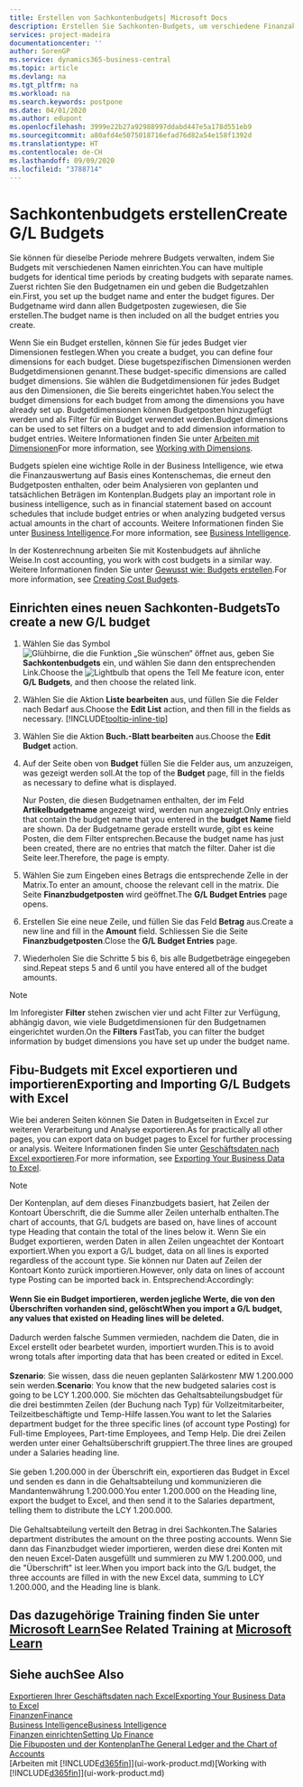 ```yaml
---
title: Erstellen von Sachkontenbudgets| Microsoft Docs
description: Erstellen Sie Sachkonten-Budgets, um verschiedene Finanzaktivitäten zu prognostizieren und Dimensionen zu den einzelnen Intelligence-Zwecken zuzuordnen.
services: project-madeira
documentationcenter: ''
author: SorenGP
ms.service: dynamics365-business-central
ms.topic: article
ms.devlang: na
ms.tgt_pltfrm: na
ms.workload: na
ms.search.keywords: postpone
ms.date: 04/01/2020
ms.author: edupont
ms.openlocfilehash: 3999e22b27a92988997ddabd447e5a178d551eb9
ms.sourcegitcommit: a80afd4e5075018716efad76d82a54e158f1392d
ms.translationtype: HT
ms.contentlocale: de-CH
ms.lasthandoff: 09/09/2020
ms.locfileid: "3788714"
---
```

# <a name="create-gl-budgets"></a><span data-ttu-id="0a614-103">Sachkontenbudgets erstellen</span><span class="sxs-lookup"><span data-stu-id="0a614-103">Create G/L Budgets</span></span>
<span data-ttu-id="0a614-104">Sie können für dieselbe Periode mehrere Budgets verwalten, indem Sie Budgets mit verschiedenen Namen einrichten.</span><span class="sxs-lookup"><span data-stu-id="0a614-104">You can have multiple budgets for identical time periods by creating budgets with separate names.</span></span> <span data-ttu-id="0a614-105">Zuerst richten Sie den Budgetnamen ein und geben die Budgetzahlen ein.</span><span class="sxs-lookup"><span data-stu-id="0a614-105">First, you set up the budget name and enter the budget figures.</span></span> <span data-ttu-id="0a614-106">Der Budgetname wird dann allen Budgetposten zugewiesen, die Sie erstellen.</span><span class="sxs-lookup"><span data-stu-id="0a614-106">The budget name is then included on all the budget entries you create.</span></span>  

<span data-ttu-id="0a614-107">Wenn Sie ein Budget erstellen, können Sie für jedes Budget vier Dimensionen festlegen.</span><span class="sxs-lookup"><span data-stu-id="0a614-107">When you create a budget, you can define four dimensions for each budget.</span></span> <span data-ttu-id="0a614-108">Diese bugetspezifischen Dimensionen werden Budgetdimensionen genannt.</span><span class="sxs-lookup"><span data-stu-id="0a614-108">These budget-specific dimensions are called budget dimensions.</span></span> <span data-ttu-id="0a614-109">Sie wählen die Budgetdimensionen für jedes Budget aus den Dimensionen, die Sie bereits eingerichtet haben.</span><span class="sxs-lookup"><span data-stu-id="0a614-109">You select the budget dimensions for each budget from among the dimensions you have already set up.</span></span> <span data-ttu-id="0a614-110">Budgetdimensionen können Budgetposten hinzugefügt werden und als Filter für ein Budget verwendet werden.</span><span class="sxs-lookup"><span data-stu-id="0a614-110">Budget dimensions can be used to set filters on a budget and to add dimension information to budget entries.</span></span> <span data-ttu-id="0a614-111">Weitere Informationen finden Sie unter [Arbeiten mit Dimensionen](finance-dimensions.md)</span><span class="sxs-lookup"><span data-stu-id="0a614-111">For more information, see [Working with Dimensions](finance-dimensions.md).</span></span>

<span data-ttu-id="0a614-112">Budgets spielen eine wichtige Rolle in der Business Intelligence, wie etwa die Finanzauswertung auf Basis eines Kontenschemas, die erneut den Budgetposten enthalten, oder beim Analysieren von geplanten und tatsächlichen Beträgen im Kontenplan.</span><span class="sxs-lookup"><span data-stu-id="0a614-112">Budgets play an important role in business intelligence, such as in financial statement based on account schedules that include budget entries or when analyzing budgeted versus actual amounts in the chart of accounts.</span></span> <span data-ttu-id="0a614-113">Weitere Informationen finden Sie unter [Business Intelligence](bi.md).</span><span class="sxs-lookup"><span data-stu-id="0a614-113">For more information, see [Business Intelligence](bi.md).</span></span>

<span data-ttu-id="0a614-114">In der Kostenrechnung arbeiten Sie mit Kostenbudgets auf ähnliche Weise.</span><span class="sxs-lookup"><span data-stu-id="0a614-114">In cost accounting, you work with cost budgets in a similar way.</span></span> <span data-ttu-id="0a614-115">Weitere Informationen finden Sie unter [Gewusst wie: Budgets erstellen](finance-create-cost-budgets.md).</span><span class="sxs-lookup"><span data-stu-id="0a614-115">For more information, see [Creating Cost Budgets](finance-create-cost-budgets.md).</span></span>    

## <a name="to-create-a-new-gl-budget"></a><span data-ttu-id="0a614-116">Einrichten eines neuen Sachkonten-Budgets</span><span class="sxs-lookup"><span data-stu-id="0a614-116">To create a new G/L budget</span></span>  
1. <span data-ttu-id="0a614-117">Wählen Sie das Symbol ![Glühbirne, die die Funktion „Sie wünschen“ öffnet](media/ui-search/search_small.png "Tell Me-Funktion") aus, geben Sie **Sachkontenbudgets** ein, und wählen Sie dann den entsprechenden Link.</span><span class="sxs-lookup"><span data-stu-id="0a614-117">Choose the ![Lightbulb that opens the Tell Me feature](media/ui-search/search_small.png "Tell me what you want to do") icon, enter **G/L Budgets**, and then choose the related link.</span></span>  
2. <span data-ttu-id="0a614-118">Wählen Sie die Aktion **Liste bearbeiten** aus, und füllen Sie die Felder nach Bedarf aus.</span><span class="sxs-lookup"><span data-stu-id="0a614-118">Choose the **Edit List** action, and then fill in the fields as necessary.</span></span> [!INCLUDE[tooltip-inline-tip](includes/tooltip-inline-tip_md.md)]  
3. <span data-ttu-id="0a614-119">Wählen Sie die Aktion **Buch.-Blatt bearbeiten** aus.</span><span class="sxs-lookup"><span data-stu-id="0a614-119">Choose the **Edit Budget** action.</span></span>
4. <span data-ttu-id="0a614-120">Auf der Seite oben von **Budget** füllen Sie die Felder aus, um anzuzeigen, was gezeigt werden soll.</span><span class="sxs-lookup"><span data-stu-id="0a614-120">At the top of the **Budget** page, fill in the fields as necessary to define what is displayed.</span></span>  

    <span data-ttu-id="0a614-121">Nur Posten, die diesen Budgetnamen enthalten, der im Feld **Artikelbudgetname** angezeigt wird, werden nun angezeigt.</span><span class="sxs-lookup"><span data-stu-id="0a614-121">Only entries that contain the budget name that you entered in the **budget Name** field are shown.</span></span> <span data-ttu-id="0a614-122">Da der Budgetname gerade erstellt wurde, gibt es keine Posten, die dem Filter entsprechen.</span><span class="sxs-lookup"><span data-stu-id="0a614-122">Because the budget name has just been created, there are no entries that match the filter.</span></span> <span data-ttu-id="0a614-123">Daher ist die Seite leer.</span><span class="sxs-lookup"><span data-stu-id="0a614-123">Therefore, the page is empty.</span></span>  
5. <span data-ttu-id="0a614-124">Wählen Sie zum Eingeben eines Betrags die entsprechende Zelle in der Matrix.</span><span class="sxs-lookup"><span data-stu-id="0a614-124">To enter an amount, choose the relevant cell in the matrix.</span></span> <span data-ttu-id="0a614-125">Die Seite **Finanzbudgetposten** wird geöffnet.</span><span class="sxs-lookup"><span data-stu-id="0a614-125">The **G/L Budget Entries** page opens.</span></span>  
6. <span data-ttu-id="0a614-126">Erstellen Sie eine neue Zeile, und füllen Sie das Feld **Betrag** aus.</span><span class="sxs-lookup"><span data-stu-id="0a614-126">Create a new line and fill in the **Amount** field.</span></span> <span data-ttu-id="0a614-127">Schliessen Sie die Seite **Finanzbudgetposten**.</span><span class="sxs-lookup"><span data-stu-id="0a614-127">Close the **G/L Budget Entries** page.</span></span>  
7. <span data-ttu-id="0a614-128">Wiederholen Sie die Schritte 5 bis 6, bis alle Budgetbeträge eingegeben sind.</span><span class="sxs-lookup"><span data-stu-id="0a614-128">Repeat steps 5 and 6 until you have entered all of the budget amounts.</span></span>  

> [!NOTE]  
>  <span data-ttu-id="0a614-129">Im Inforegister  **Filter** stehen zwischen vier und acht Filter zur Verfügung, abhängig davon, wie viele  Budgetdimensionen für den Budgetnamen eingerichtet wurden.</span><span class="sxs-lookup"><span data-stu-id="0a614-129">On the **Filters** FastTab, you can filter the budget information by budget dimensions you have set up under the budget name.</span></span>

## <a name="exporting-and-importing-gl-budgets-with-excel"></a><span data-ttu-id="0a614-130">Fibu-Budgets mit Excel exportieren und importieren</span><span class="sxs-lookup"><span data-stu-id="0a614-130">Exporting and Importing G/L Budgets with Excel</span></span>
<span data-ttu-id="0a614-131">Wie bei anderen Seiten können Sie Daten in Budgetseiten in Excel zur weiteren Verarbeitung und Analyse exportieren.</span><span class="sxs-lookup"><span data-stu-id="0a614-131">As for practically all other pages, you can export data on budget pages to Excel for further processing or analysis.</span></span> <span data-ttu-id="0a614-132">Weitere Informationen finden Sie unter [Geschäftsdaten nach Excel exportieren](about-export-data.md).</span><span class="sxs-lookup"><span data-stu-id="0a614-132">For more information, see [Exporting Your Business Data to Excel](about-export-data.md).</span></span>

> [!NOTE]
> <span data-ttu-id="0a614-133">Der Kontenplan, auf dem dieses Finanzbudgets basiert, hat Zeilen der Kontoart Überschrift, die die Summe aller Zeilen unterhalb enthalten.</span><span class="sxs-lookup"><span data-stu-id="0a614-133">The chart of accounts, that G/L budgets are based on, have lines of account type Heading that contain the total of the lines below it.</span></span> <span data-ttu-id="0a614-134">Wenn Sie ein Budget  exportieren, werden Daten in allen Zeilen ungeachtet der Kontoart exportiert.</span><span class="sxs-lookup"><span data-stu-id="0a614-134">When you export a G/L budget, data on all lines is exported regardless of the account type.</span></span> <span data-ttu-id="0a614-135">Sie können nur Daten auf Zeilen der Kontoart Konto zurück importieren.</span><span class="sxs-lookup"><span data-stu-id="0a614-135">However, only data on lines of account type Posting can be imported back in.</span></span> <span data-ttu-id="0a614-136">Entsprechend:</span><span class="sxs-lookup"><span data-stu-id="0a614-136">Accordingly:</span></span> <br /><br /> <span data-ttu-id="0a614-137">**Wenn Sie ein Budget importieren, werden jegliche Werte, die von den Überschriften vorhanden sind, gelöscht**</span><span class="sxs-lookup"><span data-stu-id="0a614-137">**When you import a G/L budget, any values that existed on Heading lines will be deleted.**</span></span> <br /><br /> <span data-ttu-id="0a614-138">Dadurch werden falsche Summen vermieden, nachdem die Daten, die in Excel erstellt oder bearbetet wurden, importiert wurden.</span><span class="sxs-lookup"><span data-stu-id="0a614-138">This is to avoid wrong totals after importing data that has been created or edited in Excel.</span></span><br /><br /> <span data-ttu-id="0a614-139">**Szenario**: Sie wissen, dass die neuen geplanten Salärkostenr MW 1.200.000 sein werden.</span><span class="sxs-lookup"><span data-stu-id="0a614-139">**Scenario**: You know that the new budgeted salaries cost is going to be LCY 1.200.000.</span></span> <span data-ttu-id="0a614-140">Sie möchten das Gehaltsabteilungsbudget für die drei bestimmten Zeilen (der Buchung nach Typ) für Vollzeitmitarbeiter, Teilzeitbeschäftigte und Temp-Hilfe lassen.</span><span class="sxs-lookup"><span data-stu-id="0a614-140">You want to let the Salaries department budget for the three specific lines (of account type Posting) for Full-time Employees, Part-time Employees, and Temp Help.</span></span> <span data-ttu-id="0a614-141">Die drei Zeilen werden unter einer Gehaltsüberschrift gruppiert.</span><span class="sxs-lookup"><span data-stu-id="0a614-141">The three lines are grouped under a Salaries heading line.</span></span><br /><br /><span data-ttu-id="0a614-142">Sie geben 1.200.000 in der Überschrift ein, exportieren das Budget in Excel und senden es dann in die Gehaltsabteilung und kommunizieren die Mandantenwährung 1.200.000.</span><span class="sxs-lookup"><span data-stu-id="0a614-142">You enter 1.200.000 on the Heading line, export the budget to Excel, and then send it to the Salaries department, telling them to distribute the LCY 1.200.000.</span></span><br /><br /> <span data-ttu-id="0a614-143">Die Gehaltsabteilung verteilt den Betrag in drei Sachkonten.</span><span class="sxs-lookup"><span data-stu-id="0a614-143">The Salaries department distributes the amount on the three posting accounts.</span></span> <span data-ttu-id="0a614-144">Wenn Sie dann das Finanzbudget wieder importieren, werden diese drei Konten mit den neuen Excel-Daten ausgefüllt und summieren zu MW 1.200.000, und die "Überschrift" ist leer.</span><span class="sxs-lookup"><span data-stu-id="0a614-144">When you import back into the G/L budget, the three accounts are filled in with the new Excel data, summing to LCY 1.200.000, and the Heading line is blank.</span></span>

## <a name="see-related-training-at-microsoft-learn"></a><span data-ttu-id="0a614-145">Das dazugehörige Training finden Sie unter [Microsoft Learn](/learn/modules/budgets-exchange-rates-dynamics-365-business-central/index)</span><span class="sxs-lookup"><span data-stu-id="0a614-145">See Related Training at [Microsoft Learn](/learn/modules/budgets-exchange-rates-dynamics-365-business-central/index)</span></span>

## <a name="see-also"></a><span data-ttu-id="0a614-146">Siehe auch</span><span class="sxs-lookup"><span data-stu-id="0a614-146">See Also</span></span>
[<span data-ttu-id="0a614-147">Exportieren Ihrer Geschäftsdaten nach Excel</span><span class="sxs-lookup"><span data-stu-id="0a614-147">Exporting Your Business Data to Excel</span></span>](about-export-data.md)  
[<span data-ttu-id="0a614-148">Finanzen</span><span class="sxs-lookup"><span data-stu-id="0a614-148">Finance</span></span>](finance.md)  
[<span data-ttu-id="0a614-149">Business Intelligence</span><span class="sxs-lookup"><span data-stu-id="0a614-149">Business Intelligence</span></span>](bi.md)  
[<span data-ttu-id="0a614-150">Finanzen einrichten</span><span class="sxs-lookup"><span data-stu-id="0a614-150">Setting Up Finance</span></span>](finance-setup-finance.md)  
[<span data-ttu-id="0a614-151">Die Fibuposten und der Kontenplan</span><span class="sxs-lookup"><span data-stu-id="0a614-151">The General Ledger and the Chart of Accounts</span></span>](finance-general-ledger.md)  
<span data-ttu-id="0a614-152">[Arbeiten mit [!INCLUDE[d365fin](includes/d365fin_md.md)]](ui-work-product.md)</span><span class="sxs-lookup"><span data-stu-id="0a614-152">[Working with [!INCLUDE[d365fin](includes/d365fin_md.md)]](ui-work-product.md)</span></span>  

